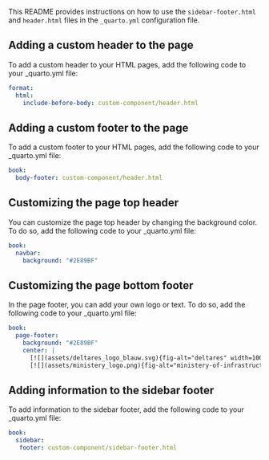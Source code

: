 This README provides instructions on how to use the `sidebar-footer.html` and `header.html` files in the `_quarto.yml` configuration file.

## Adding a custom header to the page
To add a custom header to your HTML pages, add the following code to your _quarto.yml file:

```yml
format:
  html:
    include-before-body: custom-component/header.html
```

## Adding a custom footer to the page
To add a custom footer to your HTML pages, add the following code to your _quarto.yml file:

```yml
book:
  body-footer: custom-component/header.html
```

## Customizing the page top header
You can customize the page top header by changing the background color. To do so, add the following code to your _quarto.yml file:

```yml
book:
  navbar: 
    background: "#2E89BF"
```
## Customizing the page bottom footer
In the page footer, you can add your own logo or text. To do so, add the following code to your _quarto.yml file:

```yml
book:
  page-footer: 
    background: "#2E89BF"
    center: |
      [![](assets/deltares_logo_blauw.svg){fig-alt="deltares" width=100px}](https://www.deltares.nl/en)
      [![](assets/ministery_logo.png){fig-alt="ministery-of-infrastructure" width=100px}](https://www.rijksoverheid.nl/ministeries/ministerie-van-infrastructuur-en-waterstaat)
```

## Adding information to the sidebar footer
To add information to the sidebar footer, add the following code to your _quarto.yml file:

```yml
book:
  sidebar:
   footer: custom-component/sidebar-footer.html
```
